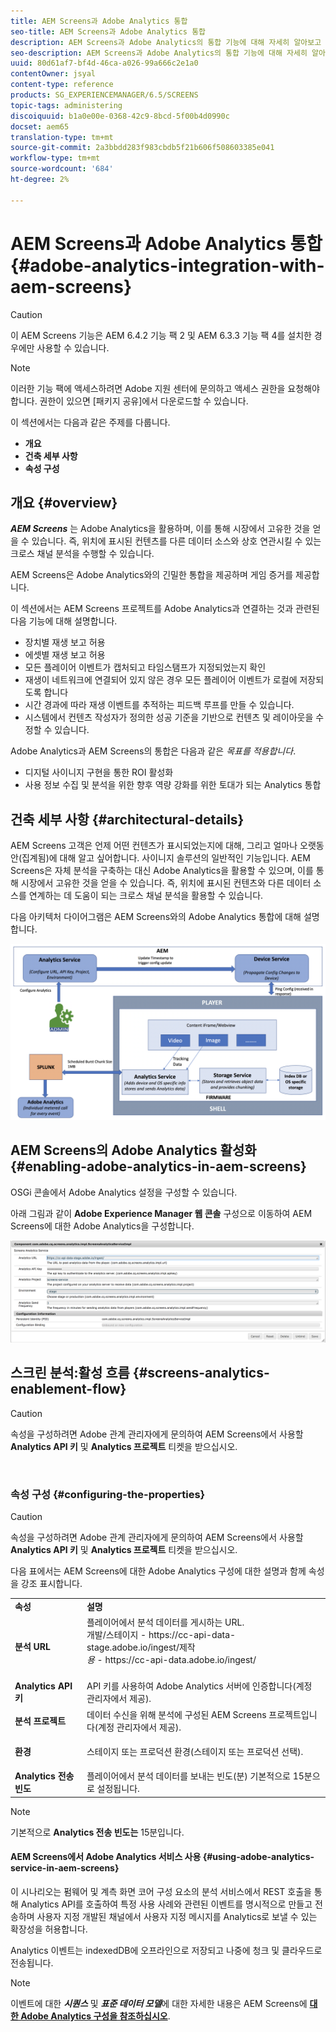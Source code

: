```yaml
---
title: AEM Screens과 Adobe Analytics 통합
seo-title: AEM Screens과 Adobe Analytics 통합
description: AEM Screens과 Adobe Analytics의 통합 기능에 대해 자세히 알아보고 재생 증거를 제공합니다.
seo-description: AEM Screens과 Adobe Analytics의 통합 기능에 대해 자세히 알아보고 재생 증거를 제공합니다.
uuid: 80d61af7-bf4d-46ca-a026-99a666c2e1a0
contentOwner: jsyal
content-type: reference
products: SG_EXPERIENCEMANAGER/6.5/SCREENS
topic-tags: administering
discoiquuid: b1a0e00e-0368-42c9-8bcd-5f00b4d0990c
docset: aem65
translation-type: tm+mt
source-git-commit: 2a3bbdd283f983cbdb5f21b606f508603385e041
workflow-type: tm+mt
source-wordcount: '684'
ht-degree: 2%

---
```



# AEM Screens과 Adobe Analytics 통합 {#adobe-analytics-integration-with-aem-screens}

>[!CAUTION]
>
>이 AEM Screens 기능은 AEM 6.4.2 기능 팩 2 및 AEM 6.3.3 기능 팩 4를 설치한 경우에만 사용할 수 있습니다.

>[!NOTE]
>
>이러한 기능 팩에 액세스하려면 Adobe 지원 센터에 문의하고 액세스 권한을 요청해야 합니다. 권한이 있으면 [패키지 공유]에서 다운로드할 수 있습니다.

이 섹션에서는 다음과 같은 주제를 다룹니다.

* **개요**
* **건축 세부 사항**
* **속성 구성**

## 개요 {#overview}

***AEM Screens*** 는 Adobe Analytics을 활용하며, 이를 통해 시장에서 고유한 것을 얻을 수 있습니다. 즉, 위치에 표시된 컨텐츠를 다른 데이터 소스와 상호 연관시킬 수 있는 크로스 채널 분석을 수행할 수 있습니다.

AEM Screens은 Adobe Analytics와의 긴밀한 통합을 제공하며 게임 증거를 제공합니다.

이 섹션에서는 AEM Screens 프로젝트를 Adobe Analytics과 연결하는 것과 관련된 다음 기능에 대해 설명합니다.

* 장치별 재생 보고 허용
* 에셋별 재생 보고 허용
* 모든 플레이어 이벤트가 캡처되고 타임스탬프가 지정되었는지 확인
* 재생이 네트워크에 연결되어 있지 않은 경우 모든 플레이어 이벤트가 로컬에 저장되도록 합니다
* 시간 경과에 따라 재생 이벤트를 추적하는 피드백 루프를 만들 수 있습니다.
* 시스템에서 컨텐츠 작성자가 정의한 성공 기준을 기반으로 컨텐츠 및 레이아웃을 수정할 수 있습니다.

Adobe Analytics과 AEM Screens의 통합은 다음과 같은 *목표를 적용합니다*.

* 디지털 사이니지 구현을 통한 ROI 활성화
* 사용 정보 수집 및 분석을 위한 향후 역량 강화를 위한 토대가 되는 Analytics 통합

## 건축 세부 사항 {#architectural-details}

AEM Screens 고객은 언제 어떤 컨텐츠가 표시되었는지에 대해, 그리고 얼마나 오랫동안(집계됨)에 대해 알고 싶어합니다. 사이니지 솔루션의 일반적인 기능입니다. AEM Screens은 자체 분석을 구축하는 대신 Adobe Analytics을 활용할 수 있으며, 이를 통해 시장에서 고유한 것을 얻을 수 있습니다. 즉, 위치에 표시된 컨텐츠와 다른 데이터 소스를 연계하는 데 도움이 되는 크로스 채널 분석을 활용할 수 있습니다.

다음 아키텍처 다이어그램은 AEM Screens와의 Adobe Analytics 통합에 대해 설명합니다.

![screen_shot_2018-09-12at85611am](assets/screen_shot_2018-09-12at85611am.png)

## AEM Screens의 Adobe Analytics 활성화 {#enabling-adobe-analytics-in-aem-screens}

OSGi 콘솔에서 Adobe Analytics 설정을 구성할 수 있습니다.

아래 그림과 같이 **Adobe Experience Manager 웹 콘솔** 구성으로 이동하여 AEM Screens에 대한 Adobe Analytics을 구성합니다.

![screen_shot_2018-09-04at25550pm](assets/screen_shot_2018-09-04at25550pm.png)

## 스크린 분석:활성 흐름 {#screens-analytics-enablement-flow}

>[!CAUTION]
>
>속성을 구성하려면 Adobe 관계 관리자에게 문의하여 AEM Screens에서 사용할 **Analytics API 키** 및 **Analytics 프로젝트** 티켓을 받으십시오.

![]()

### 속성 구성 {#configuring-the-properties}

>[!CAUTION]
>
>속성을 구성하려면 Adobe 관계 관리자에게 문의하여 AEM Screens에서 사용할 **Analytics API 키** 및 **Analytics 프로젝트** 티켓을 받으십시오.

다음 표에서는 AEM Screens에 대한 Adobe Analytics 구성에 대한 설명과 함께 속성을 강조 표시합니다.

<table>
 <tbody>
  <tr>
   <td><strong>속성</strong></td>
   <td><strong>설명</strong></td>
  </tr>
  <tr>
   <td><strong>분석 URL</strong></td>
   <td>플레이어에서 분석 데이터를 게시하는 URL. <br>
   개발/스테이지</em> - https://cc-api-data-stage.adobe.io/ingest/제작<br /> <em>용</em> - https://cc-api-data.adobe.io/ingest/</em><br /> <br /></td>
  </tr>
  <tr>
   <td><strong>Analytics API 키</strong></td>
   <td>API 키를 사용하여 Adobe Analytics 서버에 인증합니다(계정 관리자에서 제공).</td>
  </tr>
  <tr>
   <td><strong>분석 프로젝트</strong></td>
   <td>데이터 수신을 위해 분석에 구성된 AEM Screens 프로젝트입니다(계정 관리자에서 제공).</td>
  </tr>
  <tr>
   <td><strong>환경</strong></td>
   <td><p>스테이지 또는 프로덕션 환경(스테이지 또는 프로덕션 선택).</p></td>
  </tr>
  <tr>
   <td><strong>Analytics 전송 빈도</strong></td>
   <td>플레이어에서 분석 데이터를 보내는 빈도(분) 기본적으로 15분으로 설정됩니다.</td>
  </tr>
 </tbody>
</table>

>[!NOTE]
>
>기본적으로 **Analytics 전송 빈도는** 15분입니다.

#### AEM Screens에서 Adobe Analytics 서비스 사용 {#using-adobe-analytics-service-in-aem-screens}

이 시나리오는 펌웨어 및 계측 화면 코어 구성 요소의 분석 서비스에서 REST 호출을 통해 Analytics API를 호출하여 특정 사용 사례와 관련된 이벤트를 명시적으로 만들고 전송하며 사용자 지정 개발된 채널에서 사용자 지정 메시지를 Analytics로 보낼 수 있는 확장성을 허용합니다.

Analytics 이벤트는 indexedDB에 오프라인으로 저장되고 나중에 청크 및 클라우드로 전송됩니다.

>[!NOTE]
>
>이벤트에 대한 ***시퀀스*** 및 ***표준 데이터 모델***&#x200B;에 대한 자세한 내용은 AEM Screens에 **[대한 Adobe Analytics 구성을 참조하십시오](configuring-adobe-analytics-aem-screens.md)**.

